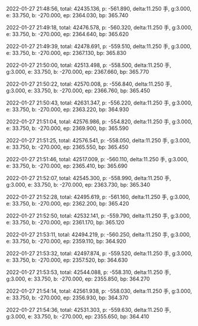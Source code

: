 2022-01-27 21:48:56, total: 42435.136, p: -561.890, delta:11.250 手, g:3.000, e: 33.750, b: -270.000, ep: 2364.030, bp: 365.740

2022-01-27 21:49:18, total: 42476.578, p: -560.320, delta:11.250 手, g:3.000, e: 33.750, b: -270.000, ep: 2364.640, bp: 365.620

2022-01-27 21:49:39, total: 42478.691, p: -559.510, delta:11.250 手, g:3.000, e: 33.750, b: -270.000, ep: 2367.130, bp: 365.830

2022-01-27 21:50:00, total: 42513.498, p: -558.500, delta:11.250 手, g:3.000, e: 33.750, b: -270.000, ep: 2367.660, bp: 365.770

2022-01-27 21:50:22, total: 42570.008, p: -556.840, delta:11.250 手, g:3.000, e: 33.750, b: -270.000, ep: 2366.760, bp: 365.450

2022-01-27 21:50:43, total: 42631.347, p: -556.220, delta:11.250 手, g:3.000, e: 33.750, b: -270.000, ep: 2363.220, bp: 364.930

2022-01-27 21:51:04, total: 42576.986, p: -554.820, delta:11.250 手, g:3.000, e: 33.750, b: -270.000, ep: 2369.900, bp: 365.590

2022-01-27 21:51:25, total: 42576.541, p: -558.050, delta:11.250 手, g:3.000, e: 33.750, b: -270.000, ep: 2365.550, bp: 365.450

2022-01-27 21:51:46, total: 42517.009, p: -560.110, delta:11.250 手, g:3.000, e: 33.750, b: -270.000, ep: 2365.410, bp: 365.690

2022-01-27 21:52:07, total: 42545.300, p: -558.990, delta:11.250 手, g:3.000, e: 33.750, b: -270.000, ep: 2363.730, bp: 365.340

2022-01-27 21:52:28, total: 42495.619, p: -561.160, delta:11.250 手, g:3.000, e: 33.750, b: -270.000, ep: 2362.200, bp: 365.420

2022-01-27 21:52:50, total: 42532.141, p: -559.790, delta:11.250 手, g:3.000, e: 33.750, b: -270.000, ep: 2361.170, bp: 365.120

2022-01-27 21:53:11, total: 42494.219, p: -560.250, delta:11.250 手, g:3.000, e: 33.750, b: -270.000, ep: 2359.110, bp: 364.920

2022-01-27 21:53:32, total: 42497.874, p: -559.520, delta:11.250 手, g:3.000, e: 33.750, b: -270.000, ep: 2357.520, bp: 364.630

2022-01-27 21:53:53, total: 42544.088, p: -558.310, delta:11.250 手, g:3.000, e: 33.750, b: -270.000, ep: 2355.850, bp: 364.270

2022-01-27 21:54:14, total: 42561.938, p: -558.030, delta:11.250 手, g:3.000, e: 33.750, b: -270.000, ep: 2356.930, bp: 364.370

2022-01-27 21:54:36, total: 42531.303, p: -559.630, delta:11.250 手, g:3.000, e: 33.750, b: -270.000, ep: 2355.650, bp: 364.410